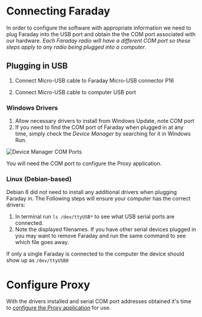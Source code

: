 # Connecting Faraday
In order to configure the software with appropriate information we need to plug Faraday into the USB port and obtain the the COM port associated with our hardware. *Each Faraday radio will have a different COM port so these steps apply to any radio being plugged into a computer*.

## Plugging in USB

 1. Connect Micro-USB cable to Faraday Micro-USB connector P16
 
 <Insert Image Here>

 2. Connect Micro-USB cable to computer USB port

 <insert Image Here>
 
### Windows Drivers
 1. Allow necessary drivers to install from Windows Update, note COM port
 2. If you need to find the COM port of Faraday when plugged in at any time, simply check the *Device Manager* by searching for it in Windows Run.

 ![Device Manager COM Ports](https://faradayrf.com/wp-content/uploads/2017/01/Device-Manager-COMport-1.png)
 
 You will need the COM port to configure the Proxy application.
 
### Linux (Debian-based)
Debian 8 did not need to install any additional drivers when plugging Faraday in. The Following steps will ensure your computer has the correct drivers:

 1. In terminal run ```ls /dev/ttyUSB*``` to see what USB serial ports are connected.
 2. Note the displayed filenames. If you have other serial devices plugged in you may want to remove Faraday and run the same command to see which file goes away.
 
If only a single Faraday is connected to the computer the device should show up as ```/dev/ttyUSB0```

# Configure Proxy
With the drivers installed and serial COM port addresses obtained it's time to [configure the Proxy application](/Tutorials/Tutorials/0-Welcome_To_Faraday/Configuring_Proxy) for use.
